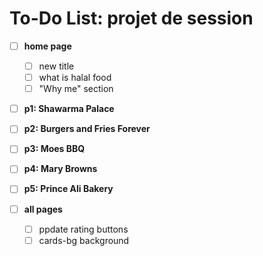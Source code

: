 # To-Do List: projet de session

- [ ] **home page**
    - [ ] new title
    - [ ] what is halal food
    - [ ] "Why me" section

- [ ] **p1: Shawarma Palace**
- [ ] **p2: Burgers and Fries Forever**
- [ ] **p3: Moes BBQ**
- [ ] **p4: Mary Browns**
- [ ] **p5: Prince Ali Bakery**

- [ ] **all pages**
    - [ ] ppdate rating buttons
    - [ ] cards-bg background